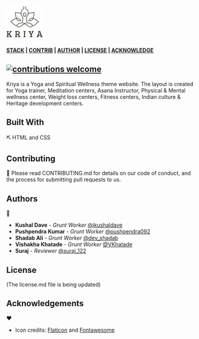 
# ![](assets/images/logo-dark.png "Kriya icon") 

**[STACK][s] | [CONTRIB][c] | [AUTHOR][a] | [LICENSE][l] | [ACKNOWLEDGE][ack]**

## [![contributions welcome](https://img.shields.io/badge/contributions-welcome-brightgreen.svg?style=flat)](https://github.com/dwyl/esta/issues)

Kriya is a Yoga and Spiritual Wellness theme website. The layout is created for Yoga trainer, Meditation centers, Asana Instructor, Physical & Mental wellness center, Weight loss centers, Fitness centers, Indian culture & Heritage development centers.



## Built With

[s]: #built-with "S/w stack"

⛏️ HTML and CSS

## Contributing

[c]: #Contributing "Guidelines for contribution"

🎅
Please read CONTRIBUTING.md for details on our code of conduct, and the process for submitting pull requests to us.


## Authors

[a]: #Authors "All the authors"

🦹

- **Kushal Dave** - _Grunt Worker_ [@ikushaldave](https://twitter.com/ikushaldave)
- **Pushpendra Kumar** - _Grunt Worker_ [@pushpendra092
](https://twitter.com/Pushpen51798083)
- **Shadab Ali** - _Grunt Worker_ [@dev_shadab](https://twitter.com/dev_shadab)
- **Vishakha Khatade** - _Grunt Worker_ [@VKhatade](https://twitter.com/VKhatade)
- **Suraj** - _Reviewer_ [@suraj_122](https://twitter.com/@suraj_122)

## License

[l]: #license "License type"

(The license.md file is being updated)

## Acknowledgements

[ack]: #acknowledgements "Inspirations, and code gifts"

❤️

- Icon credits: [Flaticon](https://www.flaticon.com/) and [Fontawesome](https://fontawesome.com/)